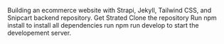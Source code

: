 Building an ecommerce website with Strapi, Jekyll, Tailwind CSS, and Snipcart backend repository.
Get Strated
Clone the repository
Run npm install to install all dependencies
run npm run develop to start the developement server.
